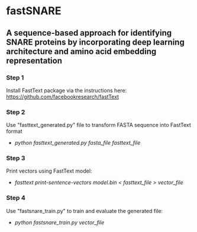 # fastSNARE
## A sequence-based approach for identifying SNARE proteins by incorporating deep learning architecture and amino acid embedding representation

### Step 1
Install FastText package via the instructions here: https://github.com/facebookresearch/fastText

### Step 2
Use "fasttext_generated.py" file to transform FASTA sequence into FastText format
- *python fasttext_generated.py fasta_file fasttext_file*

### Step 3
Print vectors using FastText model:
- *fasttext print-sentence-vectors model.bin < fasttext_file > vector_file*

### Step 4
Use "fastsnare_train.py" to train and evaluate the generated file:
- *python fastsnare_train.py vector_file*
